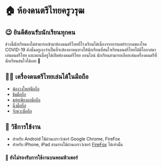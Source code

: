 # 🏠 ห้องดนตรีไทยครูวรุฒ

## 😉 ยินดีต้อนรับนักเรียนทุกคน 

ช่วงนี้นักเรียนคงไม่สามารถเข้ามาห้องดนตรีไทยที่โรงเรียนได้เนื่องจากการแพร่ระบาดของโรค COVID-19 ดังนั้นครูเองจำเป็นที่จะต้องหาหนทางให้นักเรียนที่สนใจเรียนดนตรีไทยได้มีโอกาสมาเล่นดนตรีไทย และตอนนี้ครูได้เปิดห้องดนตรีไทย ออนไลน์ นักเรียนสามารถเลือกเล่นเครื่องดนตรีที่นักเรียนสนใจได้เลย 👋

## 🏃‍♀️ เครื่องดนตรีไทยเล่นได้ในมือถือ

- [ฆ้องวงใหญ่มือถือ](./gong/index-mobile)
- [ขิมมือถือ](./khim)
- [ขลุ่ยเพียงออมือถือ]()
- [ฉิ่งมือถือ]()
- [จังหวะมือถือ](./thai-rythm)

## 📘 วิธีการใช้งาน
- สำหรับ Android ใช้ผ่านเบราว์เซอร์ Google Chrome, FireFox
- สำหรับ iPhone, iPad สามารถใช้ผ่านเบราว์เซอร์ [FireFox](https://apps.apple.com/th/app/firefox-private-safe-browser/id989804926?l=th) ได้เท่านั้น

### 🛑 **ยังไม่รองรับการใช้งานบนคอมพิวเตอร์**


